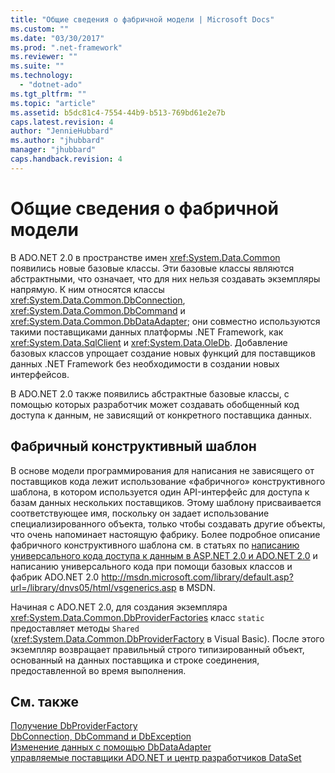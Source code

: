 ```yaml
---
title: "Общие сведения о фабричной модели | Microsoft Docs"
ms.custom: ""
ms.date: "03/30/2017"
ms.prod: ".net-framework"
ms.reviewer: ""
ms.suite: ""
ms.technology: 
  - "dotnet-ado"
ms.tgt_pltfrm: ""
ms.topic: "article"
ms.assetid: b5dc81c4-7554-44b9-b513-769bd61e2e7b
caps.latest.revision: 4
author: "JennieHubbard"
ms.author: "jhubbard"
manager: "jhubbard"
caps.handback.revision: 4
---
```

# Общие сведения о фабричной модели
В ADO.NET 2.0 в пространстве имен <xref:System.Data.Common> появились новые базовые классы.  Эти базовые классы являются абстрактными, что означает, что для них нельзя создавать экземпляры напрямую.  К ним относятся классы <xref:System.Data.Common.DbConnection>, <xref:System.Data.Common.DbCommand> и <xref:System.Data.Common.DbDataAdapter>; они совместно используются такими поставщиками данных платформы .NET Framework, как <xref:System.Data.SqlClient> и <xref:System.Data.OleDb>.  Добавление базовых классов упрощает создание новых функций для поставщиков данных .NET Framework без необходимости в создании новых интерфейсов.  
  
 В ADO.NET 2.0 также появились абстрактные базовые классы, с помощью которых разработчик может создавать обобщенный код доступа к данным, не зависящий от конкретного поставщика данных.  
  
## Фабричный конструктивный шаблон  
 В основе модели программирования для написания не зависящего от поставщиков кода лежит использование «фабричного» конструктивного шаблона, в котором используется один API\-интерфейс для доступа к базам данных нескольких поставщиков.  Этому шаблону присваивается соответствующее имя, поскольку он задает использование специализированного объекта, только чтобы создавать другие объекты, что очень напоминает настоящую фабрику.  Более подробное описание фабричного конструктивного шаблона см. в статьях по [написанию универсального кода доступа к данным в ASP.NET 2.0 и ADO.NET 2.0](http://go.microsoft.com/fwlink/?LinkId=55915) и написанию универсального кода при помощи базовых классов и фабрик ADO.NET 2.0 [http:\/\/msdn.microsoft.com\/library\/default.asp?url\=\/library\/dnvs05\/html\/vsgenerics.asp](http://msdn.microsoft.com/library/default.asp?url=/library/dnvs05/html/vsgenerics.asp) в MSDN.  
  
 Начиная с ADO.NET 2.0, для создания экземпляра <xref:System.Data.Common.DbProviderFactories> класс `static` предоставляет методы `Shared` \(<xref:System.Data.Common.DbProviderFactory> в Visual Basic\).  После этого экземпляр возвращает правильный строго типизированный объект, основанный на данных поставщика и строке соединения, предоставленной во время выполнения.  
  
## См. также  
 [Получение DbProviderFactory](../../../../docs/framework/data/adonet/obtaining-a-dbproviderfactory.md)   
 [DbConnection, DbCommand и DbException](../../../../docs/framework/data/adonet/dbconnection-dbcommand-and-dbexception.md)   
 [Изменение данных с помощью DbDataAdapter](../../../../docs/framework/data/adonet/modifying-data-with-a-dbdataadapter.md)   
 [управляемые поставщики ADO.NET и центр разработчиков DataSet](http://go.microsoft.com/fwlink/?LinkId=217917)